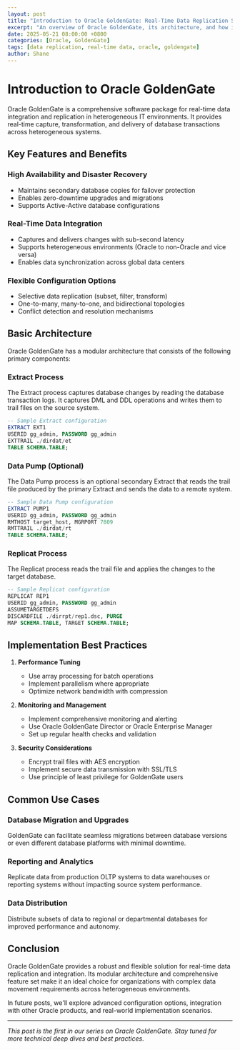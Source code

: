 ```yaml
---
layout: post
title: "Introduction to Oracle GoldenGate: Real-Time Data Replication Solution"
excerpt: "An overview of Oracle GoldenGate, its architecture, and how it enables real-time data replication and integration across heterogeneous environments."
date: 2025-05-21 08:00:00 +0800
categories: [Oracle, GoldenGate]
tags: [data replication, real-time data, oracle, goldengate]
author: Shane
---
```


# Introduction to Oracle GoldenGate

Oracle GoldenGate is a comprehensive software package for real-time data integration and replication in heterogeneous IT environments. It provides real-time capture, transformation, and delivery of database transactions across heterogeneous systems.

## Key Features and Benefits

### High Availability and Disaster Recovery
- Maintains secondary database copies for failover protection
- Enables zero-downtime upgrades and migrations
- Supports Active-Active database configurations

### Real-Time Data Integration
- Captures and delivers changes with sub-second latency
- Supports heterogeneous environments (Oracle to non-Oracle and vice versa)
- Enables data synchronization across global data centers

### Flexible Configuration Options
- Selective data replication (subset, filter, transform)
- One-to-many, many-to-one, and bidirectional topologies
- Conflict detection and resolution mechanisms

## Basic Architecture

Oracle GoldenGate has a modular architecture that consists of the following primary components:

### Extract Process
The Extract process captures database changes by reading the database transaction logs. It captures DML and DDL operations and writes them to trail files on the source system.

```sql
-- Sample Extract configuration
EXTRACT EXT1
USERID gg_admin, PASSWORD gg_admin
EXTTRAIL ./dirdat/et
TABLE SCHEMA.TABLE;
```

### Data Pump (Optional)
The Data Pump process is an optional secondary Extract that reads the trail file produced by the primary Extract and sends the data to a remote system.

```sql
-- Sample Data Pump configuration
EXTRACT PUMP1
USERID gg_admin, PASSWORD gg_admin
RMTHOST target_host, MGRPORT 7809
RMTTRAIL ./dirdat/rt
TABLE SCHEMA.TABLE;
```

### Replicat Process
The Replicat process reads the trail file and applies the changes to the target database.

```sql
-- Sample Replicat configuration
REPLICAT REP1
USERID gg_admin, PASSWORD gg_admin
ASSUMETARGETDEFS
DISCARDFILE ./dirrpt/rep1.dsc, PURGE
MAP SCHEMA.TABLE, TARGET SCHEMA.TABLE;
```

## Implementation Best Practices

1. **Performance Tuning**
   - Use array processing for batch operations
   - Implement parallelism where appropriate
   - Optimize network bandwidth with compression

2. **Monitoring and Management**
   - Implement comprehensive monitoring and alerting
   - Use Oracle GoldenGate Director or Oracle Enterprise Manager
   - Set up regular health checks and validation

3. **Security Considerations**
   - Encrypt trail files with AES encryption
   - Implement secure data transmission with SSL/TLS
   - Use principle of least privilege for GoldenGate users

## Common Use Cases

### Database Migration and Upgrades
GoldenGate can facilitate seamless migrations between database versions or even different database platforms with minimal downtime.

### Reporting and Analytics
Replicate data from production OLTP systems to data warehouses or reporting systems without impacting source system performance.

### Data Distribution
Distribute subsets of data to regional or departmental databases for improved performance and autonomy.

## Conclusion

Oracle GoldenGate provides a robust and flexible solution for real-time data replication and integration. Its modular architecture and comprehensive feature set make it an ideal choice for organizations with complex data movement requirements across heterogeneous environments.

In future posts, we'll explore advanced configuration options, integration with other Oracle products, and real-world implementation scenarios.

---

*This post is the first in our series on Oracle GoldenGate. Stay tuned for more technical deep dives and best practices.*

